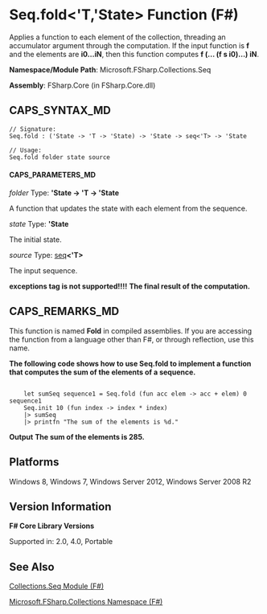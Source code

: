 # Seq.fold<'T,'State> Function (F#)

Applies a function to each element of the collection, threading an accumulator argument through the computation. If the input function is **f** and the elements are **i0...iN**, then this function computes **f (... (f s i0)...) iN**.

**Namespace/Module Path**: Microsoft.FSharp.Collections.Seq

**Assembly**: FSharp.Core (in FSharp.Core.dll)


## CAPS_SYNTAX_MD

```
// Signature:
Seq.fold : ('State -> 'T -> 'State) -> 'State -> seq<'T> -> 'State

// Usage:
Seq.fold folder state source
```

#### CAPS_PARAMETERS_MD
*folder*
Type: **'State -&gt; 'T -&gt; 'State**


A function that updates the state with each element from the sequence.


*state*
Type: **'State**


The initial state.


*source*
Type: [seq](http://msdn.microsoft.com/en-us/library/2f0c87c6-8a0d-4d33-92a6-10d1d037ce75)**&lt;'T&gt;**


The input sequence.



**exceptions tag is not supported!!!!**
**The final result of the computation.**
## CAPS_REMARKS_MD
This function is named **Fold** in compiled assemblies. If you are accessing the function from a language other than F#, or through reflection, use this name.

**The following code shows how to use Seq.fold to implement a function that computes the sum of the elements of a sequence.**
```

    let sumSeq sequence1 = Seq.fold (fun acc elem -> acc + elem) 0 sequence1
    Seq.init 10 (fun index -> index * index)
    |> sumSeq
    |> printfn "The sum of the elements is %d."
```

**Output**
**The sum of the elements is 285.**
## Platforms
Windows 8, Windows 7, Windows Server 2012, Windows Server 2008 R2


## Version Information
**F# Core Library Versions**

Supported in: 2.0, 4.0, Portable




## See Also
[Collections.Seq Module &#40;F&#35;&#41;](Collections.Seq+Module+%28F%23%29.md)

[Microsoft.FSharp.Collections Namespace &#40;F&#35;&#41;](Microsoft.FSharp.Collections+Namespace+%28F%23%29.md)


